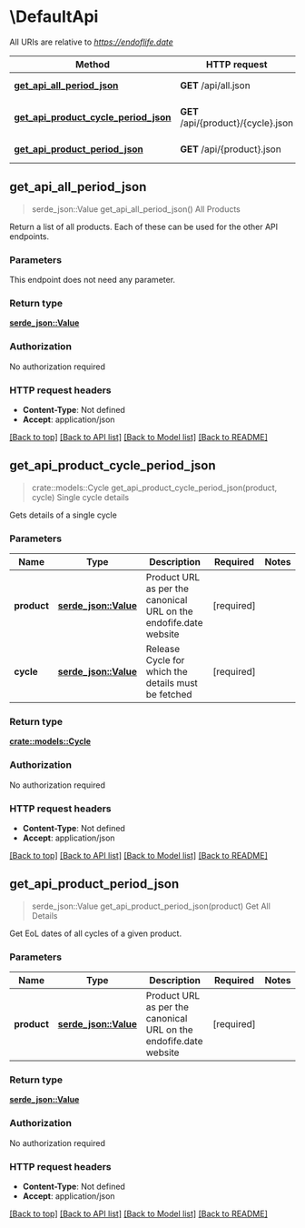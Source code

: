 # \DefaultApi

All URIs are relative to *https://endoflife.date*

Method | HTTP request | Description
------------- | ------------- | -------------
[**get_api_all_period_json**](DefaultApi.md#get_api_all_period_json) | **GET** /api/all.json | All Products
[**get_api_product_cycle_period_json**](DefaultApi.md#get_api_product_cycle_period_json) | **GET** /api/{product}/{cycle}.json | Single cycle details
[**get_api_product_period_json**](DefaultApi.md#get_api_product_period_json) | **GET** /api/{product}.json | Get All Details



## get_api_all_period_json

> serde_json::Value get_api_all_period_json()
All Products

Return a list of all products. Each of these can be used for the other API endpoints.

### Parameters

This endpoint does not need any parameter.

### Return type

[**serde_json::Value**](serde_json::Value.md)

### Authorization

No authorization required

### HTTP request headers

- **Content-Type**: Not defined
- **Accept**: application/json

[[Back to top]](#) [[Back to API list]](../README.md#documentation-for-api-endpoints) [[Back to Model list]](../README.md#documentation-for-models) [[Back to README]](../README.md)


## get_api_product_cycle_period_json

> crate::models::Cycle get_api_product_cycle_period_json(product, cycle)
Single cycle details

Gets details of a single cycle

### Parameters


Name | Type | Description  | Required | Notes
------------- | ------------- | ------------- | ------------- | -------------
**product** | [**serde_json::Value**](.md) | Product URL as per the canonical URL on the endofife.date website | [required] |
**cycle** | [**serde_json::Value**](.md) | Release Cycle for which the details must be fetched | [required] |

### Return type

[**crate::models::Cycle**](cycle.md)

### Authorization

No authorization required

### HTTP request headers

- **Content-Type**: Not defined
- **Accept**: application/json

[[Back to top]](#) [[Back to API list]](../README.md#documentation-for-api-endpoints) [[Back to Model list]](../README.md#documentation-for-models) [[Back to README]](../README.md)


## get_api_product_period_json

> serde_json::Value get_api_product_period_json(product)
Get All Details

Get EoL dates of all cycles of a given product.

### Parameters


Name | Type | Description  | Required | Notes
------------- | ------------- | ------------- | ------------- | -------------
**product** | [**serde_json::Value**](.md) | Product URL as per the canonical URL on the endofife.date website | [required] |

### Return type

[**serde_json::Value**](serde_json::Value.md)

### Authorization

No authorization required

### HTTP request headers

- **Content-Type**: Not defined
- **Accept**: application/json

[[Back to top]](#) [[Back to API list]](../README.md#documentation-for-api-endpoints) [[Back to Model list]](../README.md#documentation-for-models) [[Back to README]](../README.md)

